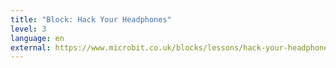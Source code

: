 ```yaml
---
title: "Block: Hack Your Headphones"
level: 3
language: en
external: https://www.microbit.co.uk/blocks/lessons/hack-your-headphones/activity
---
```

